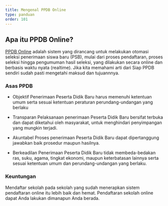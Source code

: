 ```yaml
---
title: Mengenal PPDB Online
type: panduan
order: 101
---
```


## Apa itu PPDB Online?

[PPDB Online](https://ppdb.dev.bantenprov.go.id/) adalah sistem yang dirancang untuk melakukan otomasi seleksi penerimaan siswa baru (PSB), mulai dari proses pendaftaran, proses seleksi hingga pengumuman hasil seleksi, yang dilakukan secara online dan berbasis waktu nyata (realtime). Jika kita memahami arti dari Siap PPDB sendiri sudah pasti mengetahi maksud dan tujuannnya.

### Asas PPDB

* Objektif
Penerimaan Peserta Didik Baru harus memenuhi ketentuan umum serta sesuai ketentuan peraturan perundang-undangan yang berlaku

* Transparan
Pelaksanaan penerimaan Peserta Didik Baru bersifat terbuka dan dapat diketahui oleh masyarakat, untuk menghindari penyimpangan yang mungkin terjadi.

* Akuntabel
Proses penerimaan Peserta Didik Baru dapat dipertanggung jawabkan baik prosedur maupun hasilnya.

* Berkeadilan
Penerimaan Peserta Didik Baru tidak membeda-bedakan ras, suku, agama, tingkat ekonomi, maupun keterbatasan lainnya serta sesuai ketentuan umum dan perundang-undangan yang berlaku.

### Keuntungan
Mendaftar sekolah pada sekolah yang sudah menerapkan sistem pendaftaran online itu lebih baik dan hemat. Pendaftaran sekolah online dapat Anda lakukan dimanapun Anda berada. 